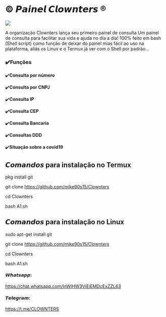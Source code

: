 # © 𝙋𝙖𝙞𝙣𝙚𝙡 𝘾𝙡𝙤𝙬𝙣𝙩𝙚𝙧𝙨 ®

<div>
<Img src="https://user-images.githubusercontent.com/82988362/130334724-09a5d766-c30a-4155-af14-5b5805bf1250.jpg"/>
</div>

  A organização Clownters lança seu primeiro painel de consulta
Um painel de consulta para facilitar sua vida e ajuda no dia a dia! 
100% feito em bash (Shell script) como função de deixar do painel mias fácil ao uso na plataforma, aliás os Linux e o Termux já ver com o Shell por padrão...

### ✔️**Funções**
✔️**Consulta por número**

✔️**Consulta por CNPJ**

✔️**Consulta IP**

✔️**Consulta CEP**

✔️**Consulta Bancaria**

✔️**Consultas DDD**

✔️**Situação sobre a covid19**


## 𝘾𝙤𝙢𝙖𝙣𝙙𝙤𝙨 para instalação no Termux

pkg install git

git clone https://github.com/mike90s15/Clownters

cd Clownters

bash A1.sh
 

## 𝘾𝙤𝙢𝙖𝙣𝙙𝙤𝙨 para instalação no Linux

sudo apt-get install git

git clone https://github.com/mike90s15/Clownters

cd Clownters

bash A1.sh 

#### 𝙒𝙝𝙖𝙩𝙨𝙖𝙥𝙥:
https://chat.whatsapp.com/InWlHW3ViEiEMDcExZZL63

#### 𝙏𝙚𝙡𝙚𝙜𝙧𝙖𝙢:
https://t.me/CLOWNTERS 
